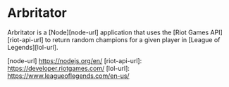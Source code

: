 # Arbritator
Arbritator is a [Node][node-url] application that uses the [Riot Games API][riot-api-url] to return random champions for a given player in [League of Legends][lol-url].

[node-url] <https://nodejs.org/en/>
[riot-api-url]: <https://developer.riotgames.com/>
[lol-url]: <https://www.leagueoflegends.com/en-us/>
